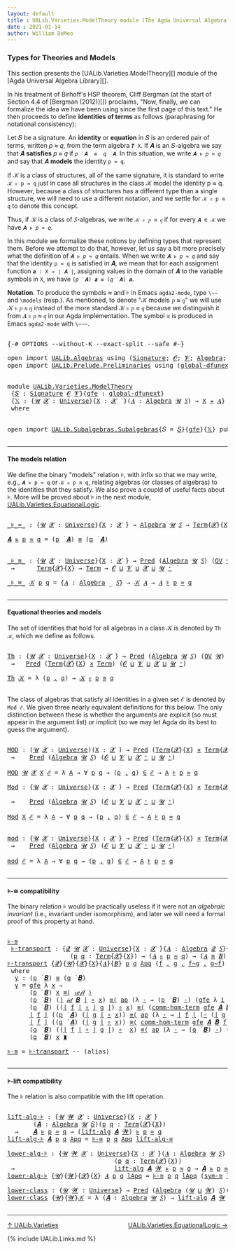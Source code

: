 ```yaml
---
layout: default
title : UALib.Varieties.ModelTheory module (The Agda Universal Algebra Library)
date : 2021-01-14
author: William DeMeo
---
```


### <a id="types-for-theories-and-models">Types for Theories and Models</a>

This section presents the [UALib.Varieties.ModelTheory][] module of the [Agda Universal Algebra Library][].

In his treatment of Birhoff's HSP theorem, Cliff Bergman (at the start of Section 4.4 of [Bergman (2012)][]) proclaims, "Now, finally, we can formalize the idea we have been using since the first page of this text." He then proceeds to define **identities of terms** as follows (paraphrasing for notational consistency):

  Let 𝑆 be a signature. An **identity** or **equation** in 𝑆 is an ordered pair of terms, written 𝑝 ≈ 𝑞, from the
  term algebra `𝑻 X`. If 𝑨 is an 𝑆-algebra we say that 𝑨 **satisfies** 𝑝 ≈ 𝑞 if `𝑝 ̇ 𝑨  ≡  𝑞 ̇ 𝑨`. In this
  situation, we write `𝑨 ⊧ 𝑝 ≈ 𝑞` and say that 𝑨 **models** the identity `𝑝 ≈ q`.

If 𝒦 is a class of structures, all of the same signature, it is standard to write `𝒦 ⊧ p ≈ q` just in case all structures in the class 𝒦 model the identity p ≈ q. However, because a class of structures has a different type than a single structure, we will need to use a different notation, and we settle for `𝒦 ⊧ p ≋ q` to denote this concept.

Thus, if 𝒦 is a class of 𝑆-algebras, we write `𝒦 ⊧ 𝑝 ≋ 𝑞` if for every `𝑨 ∈ 𝒦` we have `𝑨 ⊧ 𝑝 ≈ 𝑞`.

<!-- Finally, if ℰ is a set of equations, we write 𝒦 ⊧ ℰ if every member of 𝒦 satisfies every member of ℰ. -->

In this module we formalize these notions by defining types that represent them. Before we attempt to do that, however, let us say a bit more precisely what the definition of `𝑨 ⊧ 𝑝 ≈ 𝑞` entails. When we write `𝑨 ⊧ 𝑝 ≈ 𝑞` and say that the identity `p ≈ q` is satisfied in 𝑨, we mean that for each assignment function `𝒂 : X → ∣ 𝑨 ∣`, assigning values in the domain of 𝑨 to the variable symbols in `X`, we have `(𝑝 ̇ 𝑨) 𝒂 ≡ (𝑞 ̇ 𝑨) 𝒂`.

**Notation**. To produce the symbols ≈ and ⊧ in Emacs `agda2-mode`, type `\~~` and `\models` (resp.). As mentioned, to denote "𝒦 models 𝑝 ≈ 𝑞" we will use 𝒦 ⊧ 𝑝 ≋ 𝑞 instead of the more standard 𝒦 ⊧ 𝑝 ≈ 𝑞 because we distinguish it from 𝑨 ⊧ 𝑝 ≈ 𝑞 in our Agda implementation. The symbol ≋ is produced in Emacs `agda2-mode` with `\~~~`.

<pre class="Agda">

<a id="2300" class="Symbol">{-#</a> <a id="2304" class="Keyword">OPTIONS</a> <a id="2312" class="Pragma">--without-K</a> <a id="2324" class="Pragma">--exact-split</a> <a id="2338" class="Pragma">--safe</a> <a id="2345" class="Symbol">#-}</a>

<a id="2350" class="Keyword">open</a> <a id="2355" class="Keyword">import</a> <a id="2362" href="UALib.Algebras.html" class="Module">UALib.Algebras</a> <a id="2377" class="Keyword">using</a> <a id="2383" class="Symbol">(</a><a id="2384" href="UALib.Algebras.Signatures.html#1324" class="Function">Signature</a><a id="2393" class="Symbol">;</a> <a id="2395" href="universes.html#613" class="Generalizable">𝓞</a><a id="2396" class="Symbol">;</a> <a id="2398" href="universes.html#617" class="Generalizable">𝓥</a><a id="2399" class="Symbol">;</a> <a id="2401" href="UALib.Algebras.Algebras.html#811" class="Function">Algebra</a><a id="2408" class="Symbol">;</a> <a id="2410" href="UALib.Algebras.Lifts.html#4364" class="Function Operator">_↠_</a><a id="2413" class="Symbol">)</a>
<a id="2415" class="Keyword">open</a> <a id="2420" class="Keyword">import</a> <a id="2427" href="UALib.Prelude.Preliminaries.html" class="Module">UALib.Prelude.Preliminaries</a> <a id="2455" class="Keyword">using</a> <a id="2461" class="Symbol">(</a><a id="2462" href="MGS-Subsingleton-Theorems.html#3468" class="Function">global-dfunext</a><a id="2476" class="Symbol">;</a> <a id="2478" href="universes.html#551" class="Postulate">Universe</a><a id="2486" class="Symbol">;</a> <a id="2488" href="universes.html#758" class="Function Operator">_̇</a><a id="2490" class="Symbol">)</a>


<a id="2494" class="Keyword">module</a> <a id="2501" href="UALib.Varieties.ModelTheory.html" class="Module">UALib.Varieties.ModelTheory</a>
 <a id="2530" class="Symbol">{</a><a id="2531" href="UALib.Varieties.ModelTheory.html#2531" class="Bound">𝑆</a> <a id="2533" class="Symbol">:</a> <a id="2535" href="UALib.Algebras.Signatures.html#1324" class="Function">Signature</a> <a id="2545" href="universes.html#613" class="Generalizable">𝓞</a> <a id="2547" href="universes.html#617" class="Generalizable">𝓥</a><a id="2548" class="Symbol">}{</a><a id="2550" href="UALib.Varieties.ModelTheory.html#2550" class="Bound">gfe</a> <a id="2554" class="Symbol">:</a> <a id="2556" href="MGS-Subsingleton-Theorems.html#3468" class="Function">global-dfunext</a><a id="2570" class="Symbol">}</a>
 <a id="2573" class="Symbol">{</a><a id="2574" href="UALib.Varieties.ModelTheory.html#2574" class="Bound">𝕏</a> <a id="2576" class="Symbol">:</a> <a id="2578" class="Symbol">{</a><a id="2579" href="UALib.Varieties.ModelTheory.html#2579" class="Bound">𝓤</a> <a id="2581" href="UALib.Varieties.ModelTheory.html#2581" class="Bound">𝓧</a> <a id="2583" class="Symbol">:</a> <a id="2585" href="universes.html#551" class="Postulate">Universe</a><a id="2593" class="Symbol">}{</a><a id="2595" href="UALib.Varieties.ModelTheory.html#2595" class="Bound">X</a> <a id="2597" class="Symbol">:</a> <a id="2599" href="UALib.Varieties.ModelTheory.html#2581" class="Bound">𝓧</a> <a id="2601" href="universes.html#758" class="Function Operator">̇</a> <a id="2603" class="Symbol">}(</a><a id="2605" href="UALib.Varieties.ModelTheory.html#2605" class="Bound">𝑨</a> <a id="2607" class="Symbol">:</a> <a id="2609" href="UALib.Algebras.Algebras.html#811" class="Function">Algebra</a> <a id="2617" href="UALib.Varieties.ModelTheory.html#2579" class="Bound">𝓤</a> <a id="2619" href="UALib.Varieties.ModelTheory.html#2531" class="Bound">𝑆</a><a id="2620" class="Symbol">)</a> <a id="2622" class="Symbol">→</a> <a id="2624" href="UALib.Varieties.ModelTheory.html#2595" class="Bound">X</a> <a id="2626" href="UALib.Algebras.Lifts.html#4364" class="Function Operator">↠</a> <a id="2628" href="UALib.Varieties.ModelTheory.html#2605" class="Bound">𝑨</a><a id="2629" class="Symbol">}</a>
 <a id="2632" class="Keyword">where</a>


<a id="2640" class="Keyword">open</a> <a id="2645" class="Keyword">import</a> <a id="2652" href="UALib.Subalgebras.Subalgebras.html" class="Module">UALib.Subalgebras.Subalgebras</a><a id="2681" class="Symbol">{</a><a id="2682" class="Argument">𝑆</a> <a id="2684" class="Symbol">=</a> <a id="2686" href="UALib.Varieties.ModelTheory.html#2531" class="Bound">𝑆</a><a id="2687" class="Symbol">}{</a><a id="2689" href="UALib.Varieties.ModelTheory.html#2550" class="Bound">gfe</a><a id="2692" class="Symbol">}{</a><a id="2694" href="UALib.Varieties.ModelTheory.html#2574" class="Bound">𝕏</a><a id="2695" class="Symbol">}</a> <a id="2697" class="Keyword">public</a>

</pre>

---------------------------------------

#### <a id="the-models-relation">The models relation</a>

We define the binary "models" relation ⊧, with infix so that we may write, e.g., `𝑨 ⊧ p ≈ q` or `𝒦 ⊧ p ≋ q`, relating algebras (or classes of algebras) to the identities that they satisfy. We also prove a coupld of useful facts about ⊧.  More will be proved about ⊧ in the next module, [UALib.Varieties.EquationalLogic](UALib.Varieties.EquationalLogic.html).

<pre class="Agda">

<a id="_⊧_≈_"></a><a id="3190" href="UALib.Varieties.ModelTheory.html#3190" class="Function Operator">_⊧_≈_</a> <a id="3196" class="Symbol">:</a> <a id="3198" class="Symbol">{</a><a id="3199" href="UALib.Varieties.ModelTheory.html#3199" class="Bound">𝓤</a> <a id="3201" href="UALib.Varieties.ModelTheory.html#3201" class="Bound">𝓧</a> <a id="3203" class="Symbol">:</a> <a id="3205" href="universes.html#551" class="Postulate">Universe</a><a id="3213" class="Symbol">}{</a><a id="3215" href="UALib.Varieties.ModelTheory.html#3215" class="Bound">X</a> <a id="3217" class="Symbol">:</a> <a id="3219" href="UALib.Varieties.ModelTheory.html#3201" class="Bound">𝓧</a> <a id="3221" href="universes.html#758" class="Function Operator">̇</a><a id="3222" class="Symbol">}</a> <a id="3224" class="Symbol">→</a> <a id="3226" href="UALib.Algebras.Algebras.html#811" class="Function">Algebra</a> <a id="3234" href="UALib.Varieties.ModelTheory.html#3199" class="Bound">𝓤</a> <a id="3236" href="UALib.Varieties.ModelTheory.html#2531" class="Bound">𝑆</a> <a id="3238" class="Symbol">→</a> <a id="3240" href="UALib.Terms.Basic.html#1041" class="Datatype">Term</a><a id="3244" class="Symbol">{</a><a id="3245" href="UALib.Varieties.ModelTheory.html#3201" class="Bound">𝓧</a><a id="3246" class="Symbol">}{</a><a id="3248" href="UALib.Varieties.ModelTheory.html#3215" class="Bound">X</a><a id="3249" class="Symbol">}</a> <a id="3251" class="Symbol">→</a> <a id="3253" href="UALib.Terms.Basic.html#1041" class="Datatype">Term</a> <a id="3258" class="Symbol">→</a> <a id="3260" href="UALib.Varieties.ModelTheory.html#3199" class="Bound">𝓤</a> <a id="3262" href="Agda.Primitive.html#636" class="Function Operator">⊔</a> <a id="3264" href="UALib.Varieties.ModelTheory.html#3201" class="Bound">𝓧</a> <a id="3266" href="universes.html#758" class="Function Operator">̇</a>

<a id="3269" href="UALib.Varieties.ModelTheory.html#3269" class="Bound">𝑨</a> <a id="3271" href="UALib.Varieties.ModelTheory.html#3190" class="Function Operator">⊧</a> <a id="3273" href="UALib.Varieties.ModelTheory.html#3273" class="Bound">p</a> <a id="3275" href="UALib.Varieties.ModelTheory.html#3190" class="Function Operator">≈</a> <a id="3277" href="UALib.Varieties.ModelTheory.html#3277" class="Bound">q</a> <a id="3279" class="Symbol">=</a> <a id="3281" class="Symbol">(</a><a id="3282" href="UALib.Varieties.ModelTheory.html#3273" class="Bound">p</a> <a id="3284" href="UALib.Terms.Operations.html#1383" class="Function Operator">̇</a> <a id="3286" href="UALib.Varieties.ModelTheory.html#3269" class="Bound">𝑨</a><a id="3287" class="Symbol">)</a> <a id="3289" href="UALib.Prelude.Preliminaries.html#5705" class="Datatype Operator">≡</a> <a id="3291" class="Symbol">(</a><a id="3292" href="UALib.Varieties.ModelTheory.html#3277" class="Bound">q</a> <a id="3294" href="UALib.Terms.Operations.html#1383" class="Function Operator">̇</a> <a id="3296" href="UALib.Varieties.ModelTheory.html#3269" class="Bound">𝑨</a><a id="3297" class="Symbol">)</a>


<a id="_⊧_≋_"></a><a id="3301" href="UALib.Varieties.ModelTheory.html#3301" class="Function Operator">_⊧_≋_</a> <a id="3307" class="Symbol">:</a> <a id="3309" class="Symbol">{</a><a id="3310" href="UALib.Varieties.ModelTheory.html#3310" class="Bound">𝓤</a> <a id="3312" href="UALib.Varieties.ModelTheory.html#3312" class="Bound">𝓧</a> <a id="3314" class="Symbol">:</a> <a id="3316" href="universes.html#551" class="Postulate">Universe</a><a id="3324" class="Symbol">}{</a><a id="3326" href="UALib.Varieties.ModelTheory.html#3326" class="Bound">X</a> <a id="3328" class="Symbol">:</a> <a id="3330" href="UALib.Varieties.ModelTheory.html#3312" class="Bound">𝓧</a> <a id="3332" href="universes.html#758" class="Function Operator">̇</a><a id="3333" class="Symbol">}</a> <a id="3335" class="Symbol">→</a> <a id="3337" href="UALib.Relations.Unary.html#1066" class="Function">Pred</a> <a id="3342" class="Symbol">(</a><a id="3343" href="UALib.Algebras.Algebras.html#811" class="Function">Algebra</a> <a id="3351" href="UALib.Varieties.ModelTheory.html#3310" class="Bound">𝓤</a> <a id="3353" href="UALib.Varieties.ModelTheory.html#2531" class="Bound">𝑆</a><a id="3354" class="Symbol">)</a> <a id="3356" class="Symbol">(</a><a id="3357" href="UALib.Subalgebras.Subalgebras.html#2273" class="Function">OV</a> <a id="3360" href="UALib.Varieties.ModelTheory.html#3310" class="Bound">𝓤</a><a id="3361" class="Symbol">)</a>
 <a id="3364" class="Symbol">→</a>      <a id="3371" href="UALib.Terms.Basic.html#1041" class="Datatype">Term</a><a id="3375" class="Symbol">{</a><a id="3376" href="UALib.Varieties.ModelTheory.html#3312" class="Bound">𝓧</a><a id="3377" class="Symbol">}{</a><a id="3379" href="UALib.Varieties.ModelTheory.html#3326" class="Bound">X</a><a id="3380" class="Symbol">}</a> <a id="3382" class="Symbol">→</a> <a id="3384" href="UALib.Terms.Basic.html#1041" class="Datatype">Term</a> <a id="3389" class="Symbol">→</a> <a id="3391" href="UALib.Varieties.ModelTheory.html#2545" class="Bound">𝓞</a> <a id="3393" href="Agda.Primitive.html#636" class="Function Operator">⊔</a> <a id="3395" href="UALib.Varieties.ModelTheory.html#2547" class="Bound">𝓥</a> <a id="3397" href="Agda.Primitive.html#636" class="Function Operator">⊔</a> <a id="3399" href="UALib.Varieties.ModelTheory.html#3312" class="Bound">𝓧</a> <a id="3401" href="Agda.Primitive.html#636" class="Function Operator">⊔</a> <a id="3403" href="UALib.Varieties.ModelTheory.html#3310" class="Bound">𝓤</a> <a id="3405" href="universes.html#527" class="Function Operator">⁺</a> <a id="3407" href="universes.html#758" class="Function Operator">̇</a>

<a id="3410" href="UALib.Varieties.ModelTheory.html#3301" class="Function Operator">_⊧_≋_</a> <a id="3416" href="UALib.Varieties.ModelTheory.html#3416" class="Bound">𝒦</a> <a id="3418" href="UALib.Varieties.ModelTheory.html#3418" class="Bound">p</a> <a id="3420" href="UALib.Varieties.ModelTheory.html#3420" class="Bound">q</a> <a id="3422" class="Symbol">=</a> <a id="3424" class="Symbol">{</a><a id="3425" href="UALib.Varieties.ModelTheory.html#3425" class="Bound">𝑨</a> <a id="3427" class="Symbol">:</a> <a id="3429" href="UALib.Algebras.Algebras.html#811" class="Function">Algebra</a> <a id="3437" class="Symbol">_</a> <a id="3439" href="UALib.Varieties.ModelTheory.html#2531" class="Bound">𝑆</a><a id="3440" class="Symbol">}</a> <a id="3442" class="Symbol">→</a> <a id="3444" href="UALib.Varieties.ModelTheory.html#3416" class="Bound">𝒦</a> <a id="3446" href="UALib.Varieties.ModelTheory.html#3425" class="Bound">𝑨</a> <a id="3448" class="Symbol">→</a> <a id="3450" href="UALib.Varieties.ModelTheory.html#3425" class="Bound">𝑨</a> <a id="3452" href="UALib.Varieties.ModelTheory.html#3190" class="Function Operator">⊧</a> <a id="3454" href="UALib.Varieties.ModelTheory.html#3418" class="Bound">p</a> <a id="3456" href="UALib.Varieties.ModelTheory.html#3190" class="Function Operator">≈</a> <a id="3458" href="UALib.Varieties.ModelTheory.html#3420" class="Bound">q</a>

</pre>

-------------------------------------------

#### <a id="equational-theories-and-classes">Equational theories and models</a>

The set of identities that hold for all algebras in a class 𝒦 is denoted by `Th 𝒦`, which we define as follows.

<pre class="Agda">

<a id="Th"></a><a id="3726" href="UALib.Varieties.ModelTheory.html#3726" class="Function">Th</a> <a id="3729" class="Symbol">:</a> <a id="3731" class="Symbol">{</a><a id="3732" href="UALib.Varieties.ModelTheory.html#3732" class="Bound">𝓤</a> <a id="3734" href="UALib.Varieties.ModelTheory.html#3734" class="Bound">𝓧</a> <a id="3736" class="Symbol">:</a> <a id="3738" href="universes.html#551" class="Postulate">Universe</a><a id="3746" class="Symbol">}{</a><a id="3748" href="UALib.Varieties.ModelTheory.html#3748" class="Bound">X</a> <a id="3750" class="Symbol">:</a> <a id="3752" href="UALib.Varieties.ModelTheory.html#3734" class="Bound">𝓧</a> <a id="3754" href="universes.html#758" class="Function Operator">̇</a><a id="3755" class="Symbol">}</a> <a id="3757" class="Symbol">→</a> <a id="3759" href="UALib.Relations.Unary.html#1066" class="Function">Pred</a> <a id="3764" class="Symbol">(</a><a id="3765" href="UALib.Algebras.Algebras.html#811" class="Function">Algebra</a> <a id="3773" href="UALib.Varieties.ModelTheory.html#3732" class="Bound">𝓤</a> <a id="3775" href="UALib.Varieties.ModelTheory.html#2531" class="Bound">𝑆</a><a id="3776" class="Symbol">)</a> <a id="3778" class="Symbol">(</a><a id="3779" href="UALib.Subalgebras.Subalgebras.html#2273" class="Function">OV</a> <a id="3782" href="UALib.Varieties.ModelTheory.html#3732" class="Bound">𝓤</a><a id="3783" class="Symbol">)</a>
 <a id="3786" class="Symbol">→</a>   <a id="3790" href="UALib.Relations.Unary.html#1066" class="Function">Pred</a> <a id="3795" class="Symbol">(</a><a id="3796" href="UALib.Terms.Basic.html#1041" class="Datatype">Term</a><a id="3800" class="Symbol">{</a><a id="3801" href="UALib.Varieties.ModelTheory.html#3734" class="Bound">𝓧</a><a id="3802" class="Symbol">}{</a><a id="3804" href="UALib.Varieties.ModelTheory.html#3748" class="Bound">X</a><a id="3805" class="Symbol">}</a> <a id="3807" href="MGS-MLTT.html#3515" class="Function Operator">×</a> <a id="3809" href="UALib.Terms.Basic.html#1041" class="Datatype">Term</a><a id="3813" class="Symbol">)</a> <a id="3815" class="Symbol">(</a><a id="3816" href="UALib.Varieties.ModelTheory.html#2545" class="Bound">𝓞</a> <a id="3818" href="Agda.Primitive.html#636" class="Function Operator">⊔</a> <a id="3820" href="UALib.Varieties.ModelTheory.html#2547" class="Bound">𝓥</a> <a id="3822" href="Agda.Primitive.html#636" class="Function Operator">⊔</a> <a id="3824" href="UALib.Varieties.ModelTheory.html#3734" class="Bound">𝓧</a> <a id="3826" href="Agda.Primitive.html#636" class="Function Operator">⊔</a> <a id="3828" href="UALib.Varieties.ModelTheory.html#3732" class="Bound">𝓤</a> <a id="3830" href="universes.html#527" class="Function Operator">⁺</a><a id="3831" class="Symbol">)</a>

<a id="3834" href="UALib.Varieties.ModelTheory.html#3726" class="Function">Th</a> <a id="3837" href="UALib.Varieties.ModelTheory.html#3837" class="Bound">𝒦</a> <a id="3839" class="Symbol">=</a> <a id="3841" class="Symbol">λ</a> <a id="3843" class="Symbol">(</a><a id="3844" href="UALib.Varieties.ModelTheory.html#3844" class="Bound">p</a> <a id="3846" href="UALib.Prelude.Preliminaries.html#5814" class="InductiveConstructor Operator">,</a> <a id="3848" href="UALib.Varieties.ModelTheory.html#3848" class="Bound">q</a><a id="3849" class="Symbol">)</a> <a id="3851" class="Symbol">→</a> <a id="3853" href="UALib.Varieties.ModelTheory.html#3837" class="Bound">𝒦</a> <a id="3855" href="UALib.Varieties.ModelTheory.html#3301" class="Function Operator">⊧</a> <a id="3857" href="UALib.Varieties.ModelTheory.html#3844" class="Bound">p</a> <a id="3859" href="UALib.Varieties.ModelTheory.html#3301" class="Function Operator">≋</a> <a id="3861" href="UALib.Varieties.ModelTheory.html#3848" class="Bound">q</a>

</pre>

The class of algebras that satisfy all identities in a given set ℰ is denoted by `Mod ℰ`.  We given three nearly equivalent definitions for this below.  The only distinction between these is whether the arguments are explicit (so must appear in the argument list) or implicit (so we may let Agda do its best to guess the argument).

<pre class="Agda">

<a id="MOD"></a><a id="4223" href="UALib.Varieties.ModelTheory.html#4223" class="Function">MOD</a> <a id="4227" class="Symbol">:</a> <a id="4229" class="Symbol">(</a><a id="4230" href="UALib.Varieties.ModelTheory.html#4230" class="Bound">𝓤</a> <a id="4232" href="UALib.Varieties.ModelTheory.html#4232" class="Bound">𝓧</a> <a id="4234" class="Symbol">:</a> <a id="4236" href="universes.html#551" class="Postulate">Universe</a><a id="4244" class="Symbol">)(</a><a id="4246" href="UALib.Varieties.ModelTheory.html#4246" class="Bound">X</a> <a id="4248" class="Symbol">:</a> <a id="4250" href="UALib.Varieties.ModelTheory.html#4232" class="Bound">𝓧</a> <a id="4252" href="universes.html#758" class="Function Operator">̇</a><a id="4253" class="Symbol">)</a> <a id="4255" class="Symbol">→</a> <a id="4257" href="UALib.Relations.Unary.html#1066" class="Function">Pred</a> <a id="4262" class="Symbol">(</a><a id="4263" href="UALib.Terms.Basic.html#1041" class="Datatype">Term</a><a id="4267" class="Symbol">{</a><a id="4268" href="UALib.Varieties.ModelTheory.html#4232" class="Bound">𝓧</a><a id="4269" class="Symbol">}{</a><a id="4271" href="UALib.Varieties.ModelTheory.html#4246" class="Bound">X</a><a id="4272" class="Symbol">}</a> <a id="4274" href="MGS-MLTT.html#3515" class="Function Operator">×</a> <a id="4276" href="UALib.Terms.Basic.html#1041" class="Datatype">Term</a><a id="4280" class="Symbol">{</a><a id="4281" href="UALib.Varieties.ModelTheory.html#4232" class="Bound">𝓧</a><a id="4282" class="Symbol">}{</a><a id="4284" href="UALib.Varieties.ModelTheory.html#4246" class="Bound">X</a><a id="4285" class="Symbol">})</a> <a id="4288" class="Symbol">(</a><a id="4289" href="UALib.Varieties.ModelTheory.html#2545" class="Bound">𝓞</a> <a id="4291" href="Agda.Primitive.html#636" class="Function Operator">⊔</a> <a id="4293" href="UALib.Varieties.ModelTheory.html#2547" class="Bound">𝓥</a> <a id="4295" href="Agda.Primitive.html#636" class="Function Operator">⊔</a> <a id="4297" href="UALib.Varieties.ModelTheory.html#4232" class="Bound">𝓧</a> <a id="4299" href="Agda.Primitive.html#636" class="Function Operator">⊔</a> <a id="4301" href="UALib.Varieties.ModelTheory.html#4230" class="Bound">𝓤</a> <a id="4303" href="universes.html#527" class="Function Operator">⁺</a><a id="4304" class="Symbol">)</a>
 <a id="4307" class="Symbol">→</a>    <a id="4312" href="UALib.Relations.Unary.html#1066" class="Function">Pred</a> <a id="4317" class="Symbol">(</a><a id="4318" href="UALib.Algebras.Algebras.html#811" class="Function">Algebra</a> <a id="4326" href="UALib.Varieties.ModelTheory.html#4230" class="Bound">𝓤</a> <a id="4328" href="UALib.Varieties.ModelTheory.html#2531" class="Bound">𝑆</a><a id="4329" class="Symbol">)</a> <a id="4331" class="Symbol">(</a><a id="4332" href="UALib.Varieties.ModelTheory.html#2545" class="Bound">𝓞</a> <a id="4334" href="Agda.Primitive.html#636" class="Function Operator">⊔</a> <a id="4336" href="UALib.Varieties.ModelTheory.html#2547" class="Bound">𝓥</a> <a id="4338" href="Agda.Primitive.html#636" class="Function Operator">⊔</a> <a id="4340" href="UALib.Varieties.ModelTheory.html#4232" class="Bound">𝓧</a> <a id="4342" href="universes.html#527" class="Function Operator">⁺</a> <a id="4344" href="Agda.Primitive.html#636" class="Function Operator">⊔</a> <a id="4346" href="UALib.Varieties.ModelTheory.html#4230" class="Bound">𝓤</a> <a id="4348" href="universes.html#527" class="Function Operator">⁺</a><a id="4349" class="Symbol">)</a>

<a id="4352" href="UALib.Varieties.ModelTheory.html#4223" class="Function">MOD</a> <a id="4356" href="UALib.Varieties.ModelTheory.html#4356" class="Bound">𝓤</a> <a id="4358" href="UALib.Varieties.ModelTheory.html#4358" class="Bound">𝓧</a> <a id="4360" href="UALib.Varieties.ModelTheory.html#4360" class="Bound">X</a> <a id="4362" href="UALib.Varieties.ModelTheory.html#4362" class="Bound">ℰ</a> <a id="4364" class="Symbol">=</a> <a id="4366" class="Symbol">λ</a> <a id="4368" href="UALib.Varieties.ModelTheory.html#4368" class="Bound">A</a> <a id="4370" class="Symbol">→</a> <a id="4372" class="Symbol">∀</a> <a id="4374" href="UALib.Varieties.ModelTheory.html#4374" class="Bound">p</a> <a id="4376" href="UALib.Varieties.ModelTheory.html#4376" class="Bound">q</a> <a id="4378" class="Symbol">→</a> <a id="4380" class="Symbol">(</a><a id="4381" href="UALib.Varieties.ModelTheory.html#4374" class="Bound">p</a> <a id="4383" href="UALib.Prelude.Preliminaries.html#5814" class="InductiveConstructor Operator">,</a> <a id="4385" href="UALib.Varieties.ModelTheory.html#4376" class="Bound">q</a><a id="4386" class="Symbol">)</a> <a id="4388" href="UALib.Relations.Unary.html#2667" class="Function Operator">∈</a> <a id="4390" href="UALib.Varieties.ModelTheory.html#4362" class="Bound">ℰ</a> <a id="4392" class="Symbol">→</a> <a id="4394" href="UALib.Varieties.ModelTheory.html#4368" class="Bound">A</a> <a id="4396" href="UALib.Varieties.ModelTheory.html#3190" class="Function Operator">⊧</a> <a id="4398" href="UALib.Varieties.ModelTheory.html#4374" class="Bound">p</a> <a id="4400" href="UALib.Varieties.ModelTheory.html#3190" class="Function Operator">≈</a> <a id="4402" href="UALib.Varieties.ModelTheory.html#4376" class="Bound">q</a>

<a id="Mod"></a><a id="4405" href="UALib.Varieties.ModelTheory.html#4405" class="Function">Mod</a> <a id="4409" class="Symbol">:</a> <a id="4411" class="Symbol">{</a><a id="4412" href="UALib.Varieties.ModelTheory.html#4412" class="Bound">𝓤</a> <a id="4414" href="UALib.Varieties.ModelTheory.html#4414" class="Bound">𝓧</a> <a id="4416" class="Symbol">:</a> <a id="4418" href="universes.html#551" class="Postulate">Universe</a><a id="4426" class="Symbol">}(</a><a id="4428" href="UALib.Varieties.ModelTheory.html#4428" class="Bound">X</a> <a id="4430" class="Symbol">:</a> <a id="4432" href="UALib.Varieties.ModelTheory.html#4414" class="Bound">𝓧</a> <a id="4434" href="universes.html#758" class="Function Operator">̇</a><a id="4435" class="Symbol">)</a> <a id="4437" class="Symbol">→</a> <a id="4439" href="UALib.Relations.Unary.html#1066" class="Function">Pred</a> <a id="4444" class="Symbol">(</a><a id="4445" href="UALib.Terms.Basic.html#1041" class="Datatype">Term</a><a id="4449" class="Symbol">{</a><a id="4450" href="UALib.Varieties.ModelTheory.html#4414" class="Bound">𝓧</a><a id="4451" class="Symbol">}{</a><a id="4453" href="UALib.Varieties.ModelTheory.html#4428" class="Bound">X</a><a id="4454" class="Symbol">}</a> <a id="4456" href="MGS-MLTT.html#3515" class="Function Operator">×</a> <a id="4458" href="UALib.Terms.Basic.html#1041" class="Datatype">Term</a><a id="4462" class="Symbol">{</a><a id="4463" href="UALib.Varieties.ModelTheory.html#4414" class="Bound">𝓧</a><a id="4464" class="Symbol">}{</a><a id="4466" href="UALib.Varieties.ModelTheory.html#4428" class="Bound">X</a><a id="4467" class="Symbol">})</a> <a id="4470" class="Symbol">(</a><a id="4471" href="UALib.Varieties.ModelTheory.html#2545" class="Bound">𝓞</a> <a id="4473" href="Agda.Primitive.html#636" class="Function Operator">⊔</a> <a id="4475" href="UALib.Varieties.ModelTheory.html#2547" class="Bound">𝓥</a> <a id="4477" href="Agda.Primitive.html#636" class="Function Operator">⊔</a> <a id="4479" href="UALib.Varieties.ModelTheory.html#4414" class="Bound">𝓧</a> <a id="4481" href="Agda.Primitive.html#636" class="Function Operator">⊔</a> <a id="4483" href="UALib.Varieties.ModelTheory.html#4412" class="Bound">𝓤</a> <a id="4485" href="universes.html#527" class="Function Operator">⁺</a><a id="4486" class="Symbol">)</a>

 <a id="4490" class="Symbol">→</a>    <a id="4495" href="UALib.Relations.Unary.html#1066" class="Function">Pred</a> <a id="4500" class="Symbol">(</a><a id="4501" href="UALib.Algebras.Algebras.html#811" class="Function">Algebra</a> <a id="4509" href="UALib.Varieties.ModelTheory.html#4412" class="Bound">𝓤</a> <a id="4511" href="UALib.Varieties.ModelTheory.html#2531" class="Bound">𝑆</a><a id="4512" class="Symbol">)</a> <a id="4514" class="Symbol">(</a><a id="4515" href="UALib.Varieties.ModelTheory.html#2545" class="Bound">𝓞</a> <a id="4517" href="Agda.Primitive.html#636" class="Function Operator">⊔</a> <a id="4519" href="UALib.Varieties.ModelTheory.html#2547" class="Bound">𝓥</a> <a id="4521" href="Agda.Primitive.html#636" class="Function Operator">⊔</a> <a id="4523" href="UALib.Varieties.ModelTheory.html#4414" class="Bound">𝓧</a> <a id="4525" href="universes.html#527" class="Function Operator">⁺</a> <a id="4527" href="Agda.Primitive.html#636" class="Function Operator">⊔</a> <a id="4529" href="UALib.Varieties.ModelTheory.html#4412" class="Bound">𝓤</a> <a id="4531" href="universes.html#527" class="Function Operator">⁺</a><a id="4532" class="Symbol">)</a>

<a id="4535" href="UALib.Varieties.ModelTheory.html#4405" class="Function">Mod</a> <a id="4539" href="UALib.Varieties.ModelTheory.html#4539" class="Bound">X</a> <a id="4541" href="UALib.Varieties.ModelTheory.html#4541" class="Bound">ℰ</a> <a id="4543" class="Symbol">=</a> <a id="4545" class="Symbol">λ</a> <a id="4547" href="UALib.Varieties.ModelTheory.html#4547" class="Bound">A</a> <a id="4549" class="Symbol">→</a> <a id="4551" class="Symbol">∀</a> <a id="4553" href="UALib.Varieties.ModelTheory.html#4553" class="Bound">p</a> <a id="4555" href="UALib.Varieties.ModelTheory.html#4555" class="Bound">q</a> <a id="4557" class="Symbol">→</a> <a id="4559" class="Symbol">(</a><a id="4560" href="UALib.Varieties.ModelTheory.html#4553" class="Bound">p</a> <a id="4562" href="UALib.Prelude.Preliminaries.html#5814" class="InductiveConstructor Operator">,</a> <a id="4564" href="UALib.Varieties.ModelTheory.html#4555" class="Bound">q</a><a id="4565" class="Symbol">)</a> <a id="4567" href="UALib.Relations.Unary.html#2667" class="Function Operator">∈</a> <a id="4569" href="UALib.Varieties.ModelTheory.html#4541" class="Bound">ℰ</a> <a id="4571" class="Symbol">→</a> <a id="4573" href="UALib.Varieties.ModelTheory.html#4547" class="Bound">A</a> <a id="4575" href="UALib.Varieties.ModelTheory.html#3190" class="Function Operator">⊧</a> <a id="4577" href="UALib.Varieties.ModelTheory.html#4553" class="Bound">p</a> <a id="4579" href="UALib.Varieties.ModelTheory.html#3190" class="Function Operator">≈</a> <a id="4581" href="UALib.Varieties.ModelTheory.html#4555" class="Bound">q</a>


<a id="mod"></a><a id="4585" href="UALib.Varieties.ModelTheory.html#4585" class="Function">mod</a> <a id="4589" class="Symbol">:</a> <a id="4591" class="Symbol">{</a><a id="4592" href="UALib.Varieties.ModelTheory.html#4592" class="Bound">𝓤</a> <a id="4594" href="UALib.Varieties.ModelTheory.html#4594" class="Bound">𝓧</a> <a id="4596" class="Symbol">:</a> <a id="4598" href="universes.html#551" class="Postulate">Universe</a><a id="4606" class="Symbol">}{</a><a id="4608" href="UALib.Varieties.ModelTheory.html#4608" class="Bound">X</a> <a id="4610" class="Symbol">:</a> <a id="4612" href="UALib.Varieties.ModelTheory.html#4594" class="Bound">𝓧</a> <a id="4614" href="universes.html#758" class="Function Operator">̇</a><a id="4615" class="Symbol">}</a> <a id="4617" class="Symbol">→</a> <a id="4619" href="UALib.Relations.Unary.html#1066" class="Function">Pred</a> <a id="4624" class="Symbol">(</a><a id="4625" href="UALib.Terms.Basic.html#1041" class="Datatype">Term</a><a id="4629" class="Symbol">{</a><a id="4630" href="UALib.Varieties.ModelTheory.html#4594" class="Bound">𝓧</a><a id="4631" class="Symbol">}{</a><a id="4633" href="UALib.Varieties.ModelTheory.html#4608" class="Bound">X</a><a id="4634" class="Symbol">}</a> <a id="4636" href="MGS-MLTT.html#3515" class="Function Operator">×</a> <a id="4638" href="UALib.Terms.Basic.html#1041" class="Datatype">Term</a><a id="4642" class="Symbol">{</a><a id="4643" href="UALib.Varieties.ModelTheory.html#4594" class="Bound">𝓧</a><a id="4644" class="Symbol">}{</a><a id="4646" href="UALib.Varieties.ModelTheory.html#4608" class="Bound">X</a><a id="4647" class="Symbol">})</a> <a id="4650" class="Symbol">(</a><a id="4651" href="UALib.Varieties.ModelTheory.html#2545" class="Bound">𝓞</a> <a id="4653" href="Agda.Primitive.html#636" class="Function Operator">⊔</a> <a id="4655" href="UALib.Varieties.ModelTheory.html#2547" class="Bound">𝓥</a> <a id="4657" href="Agda.Primitive.html#636" class="Function Operator">⊔</a> <a id="4659" href="UALib.Varieties.ModelTheory.html#4594" class="Bound">𝓧</a> <a id="4661" href="Agda.Primitive.html#636" class="Function Operator">⊔</a> <a id="4663" href="UALib.Varieties.ModelTheory.html#4592" class="Bound">𝓤</a> <a id="4665" href="universes.html#527" class="Function Operator">⁺</a><a id="4666" class="Symbol">)</a>
 <a id="4669" class="Symbol">→</a>    <a id="4674" href="UALib.Relations.Unary.html#1066" class="Function">Pred</a> <a id="4679" class="Symbol">(</a><a id="4680" href="UALib.Algebras.Algebras.html#811" class="Function">Algebra</a> <a id="4688" href="UALib.Varieties.ModelTheory.html#4592" class="Bound">𝓤</a> <a id="4690" href="UALib.Varieties.ModelTheory.html#2531" class="Bound">𝑆</a><a id="4691" class="Symbol">)</a> <a id="4693" class="Symbol">(</a><a id="4694" href="UALib.Varieties.ModelTheory.html#2545" class="Bound">𝓞</a> <a id="4696" href="Agda.Primitive.html#636" class="Function Operator">⊔</a> <a id="4698" href="UALib.Varieties.ModelTheory.html#2547" class="Bound">𝓥</a> <a id="4700" href="Agda.Primitive.html#636" class="Function Operator">⊔</a> <a id="4702" href="UALib.Varieties.ModelTheory.html#4594" class="Bound">𝓧</a> <a id="4704" href="universes.html#527" class="Function Operator">⁺</a> <a id="4706" href="Agda.Primitive.html#636" class="Function Operator">⊔</a> <a id="4708" href="UALib.Varieties.ModelTheory.html#4592" class="Bound">𝓤</a> <a id="4710" href="universes.html#527" class="Function Operator">⁺</a><a id="4711" class="Symbol">)</a>

<a id="4714" href="UALib.Varieties.ModelTheory.html#4585" class="Function">mod</a> <a id="4718" href="UALib.Varieties.ModelTheory.html#4718" class="Bound">ℰ</a> <a id="4720" class="Symbol">=</a> <a id="4722" class="Symbol">λ</a> <a id="4724" href="UALib.Varieties.ModelTheory.html#4724" class="Bound">A</a> <a id="4726" class="Symbol">→</a> <a id="4728" class="Symbol">∀</a> <a id="4730" href="UALib.Varieties.ModelTheory.html#4730" class="Bound">p</a> <a id="4732" href="UALib.Varieties.ModelTheory.html#4732" class="Bound">q</a> <a id="4734" class="Symbol">→</a> <a id="4736" class="Symbol">(</a><a id="4737" href="UALib.Varieties.ModelTheory.html#4730" class="Bound">p</a> <a id="4739" href="UALib.Prelude.Preliminaries.html#5814" class="InductiveConstructor Operator">,</a> <a id="4741" href="UALib.Varieties.ModelTheory.html#4732" class="Bound">q</a><a id="4742" class="Symbol">)</a> <a id="4744" href="UALib.Relations.Unary.html#2667" class="Function Operator">∈</a> <a id="4746" href="UALib.Varieties.ModelTheory.html#4718" class="Bound">ℰ</a> <a id="4748" class="Symbol">→</a> <a id="4750" href="UALib.Varieties.ModelTheory.html#4724" class="Bound">A</a> <a id="4752" href="UALib.Varieties.ModelTheory.html#3190" class="Function Operator">⊧</a> <a id="4754" href="UALib.Varieties.ModelTheory.html#4730" class="Bound">p</a> <a id="4756" href="UALib.Varieties.ModelTheory.html#3190" class="Function Operator">≈</a> <a id="4758" href="UALib.Varieties.ModelTheory.html#4732" class="Bound">q</a>

</pre>

------------------------------------------

#### <a id="⊧-≅ compatibility">⊧-≅ compatibility</a>

The binary relation ⊧ would be practically useless if it were not an *algebraic invariant* (i.e., invariant under isomorphism), and later we will need a formal proof of this property at hand.

<pre class="Agda">

<a id="⊧-≅"></a><a id="5078" href="UALib.Varieties.ModelTheory.html#5078" class="Function">⊧-≅</a>
 <a id="⊧-transport"></a><a id="5083" href="UALib.Varieties.ModelTheory.html#5083" class="Function">⊧-transport</a> <a id="5095" class="Symbol">:</a> <a id="5097" class="Symbol">{</a><a id="5098" href="UALib.Varieties.ModelTheory.html#5098" class="Bound">𝓠</a> <a id="5100" href="UALib.Varieties.ModelTheory.html#5100" class="Bound">𝓤</a> <a id="5102" href="UALib.Varieties.ModelTheory.html#5102" class="Bound">𝓧</a> <a id="5104" class="Symbol">:</a> <a id="5106" href="universes.html#551" class="Postulate">Universe</a><a id="5114" class="Symbol">}{</a><a id="5116" href="UALib.Varieties.ModelTheory.html#5116" class="Bound">X</a> <a id="5118" class="Symbol">:</a> <a id="5120" href="UALib.Varieties.ModelTheory.html#5102" class="Bound">𝓧</a> <a id="5122" href="universes.html#758" class="Function Operator">̇</a><a id="5123" class="Symbol">}{</a><a id="5125" href="UALib.Varieties.ModelTheory.html#5125" class="Bound">𝑨</a> <a id="5127" class="Symbol">:</a> <a id="5129" href="UALib.Algebras.Algebras.html#811" class="Function">Algebra</a> <a id="5137" href="UALib.Varieties.ModelTheory.html#5098" class="Bound">𝓠</a> <a id="5139" href="UALib.Varieties.ModelTheory.html#2531" class="Bound">𝑆</a><a id="5140" class="Symbol">}{</a><a id="5142" href="UALib.Varieties.ModelTheory.html#5142" class="Bound">𝑩</a> <a id="5144" class="Symbol">:</a> <a id="5146" href="UALib.Algebras.Algebras.html#811" class="Function">Algebra</a> <a id="5154" href="UALib.Varieties.ModelTheory.html#5100" class="Bound">𝓤</a> <a id="5156" href="UALib.Varieties.ModelTheory.html#2531" class="Bound">𝑆</a><a id="5157" class="Symbol">}</a>
                 <a id="5176" class="Symbol">(</a><a id="5177" href="UALib.Varieties.ModelTheory.html#5177" class="Bound">p</a> <a id="5179" href="UALib.Varieties.ModelTheory.html#5179" class="Bound">q</a> <a id="5181" class="Symbol">:</a> <a id="5183" href="UALib.Terms.Basic.html#1041" class="Datatype">Term</a><a id="5187" class="Symbol">{</a><a id="5188" href="UALib.Varieties.ModelTheory.html#5102" class="Bound">𝓧</a><a id="5189" class="Symbol">}{</a><a id="5191" href="UALib.Varieties.ModelTheory.html#5116" class="Bound">X</a><a id="5192" class="Symbol">})</a> <a id="5195" class="Symbol">→</a> <a id="5197" class="Symbol">(</a><a id="5198" href="UALib.Varieties.ModelTheory.html#5125" class="Bound">𝑨</a> <a id="5200" href="UALib.Varieties.ModelTheory.html#3190" class="Function Operator">⊧</a> <a id="5202" href="UALib.Varieties.ModelTheory.html#5177" class="Bound">p</a> <a id="5204" href="UALib.Varieties.ModelTheory.html#3190" class="Function Operator">≈</a> <a id="5206" href="UALib.Varieties.ModelTheory.html#5179" class="Bound">q</a><a id="5207" class="Symbol">)</a> <a id="5209" class="Symbol">→</a> <a id="5211" class="Symbol">(</a><a id="5212" href="UALib.Varieties.ModelTheory.html#5125" class="Bound">𝑨</a> <a id="5214" href="UALib.Homomorphisms.Isomorphisms.html#861" class="Function Operator">≅</a> <a id="5216" href="UALib.Varieties.ModelTheory.html#5142" class="Bound">𝑩</a><a id="5217" class="Symbol">)</a> <a id="5219" class="Symbol">→</a> <a id="5221" href="UALib.Varieties.ModelTheory.html#5142" class="Bound">𝑩</a> <a id="5223" href="UALib.Varieties.ModelTheory.html#3190" class="Function Operator">⊧</a> <a id="5225" href="UALib.Varieties.ModelTheory.html#5177" class="Bound">p</a> <a id="5227" href="UALib.Varieties.ModelTheory.html#3190" class="Function Operator">≈</a> <a id="5229" href="UALib.Varieties.ModelTheory.html#5179" class="Bound">q</a>
<a id="5231" href="UALib.Varieties.ModelTheory.html#5083" class="Function">⊧-transport</a> <a id="5243" class="Symbol">{</a><a id="5244" href="UALib.Varieties.ModelTheory.html#5244" class="Bound">𝓠</a><a id="5245" class="Symbol">}{</a><a id="5247" href="UALib.Varieties.ModelTheory.html#5247" class="Bound">𝓤</a><a id="5248" class="Symbol">}{</a><a id="5250" href="UALib.Varieties.ModelTheory.html#5250" class="Bound">𝓧</a><a id="5251" class="Symbol">}{</a><a id="5253" href="UALib.Varieties.ModelTheory.html#5253" class="Bound">X</a><a id="5254" class="Symbol">}{</a><a id="5256" href="UALib.Varieties.ModelTheory.html#5256" class="Bound">𝑨</a><a id="5257" class="Symbol">}{</a><a id="5259" href="UALib.Varieties.ModelTheory.html#5259" class="Bound">𝑩</a><a id="5260" class="Symbol">}</a> <a id="5262" href="UALib.Varieties.ModelTheory.html#5262" class="Bound">p</a> <a id="5264" href="UALib.Varieties.ModelTheory.html#5264" class="Bound">q</a> <a id="5266" href="UALib.Varieties.ModelTheory.html#5266" class="Bound">Apq</a> <a id="5270" class="Symbol">(</a><a id="5271" href="UALib.Varieties.ModelTheory.html#5271" class="Bound">f</a> <a id="5273" href="UALib.Prelude.Preliminaries.html#5814" class="InductiveConstructor Operator">,</a> <a id="5275" href="UALib.Varieties.ModelTheory.html#5275" class="Bound">g</a> <a id="5277" href="UALib.Prelude.Preliminaries.html#5814" class="InductiveConstructor Operator">,</a> <a id="5279" href="UALib.Varieties.ModelTheory.html#5279" class="Bound">f∼g</a> <a id="5283" href="UALib.Prelude.Preliminaries.html#5814" class="InductiveConstructor Operator">,</a> <a id="5285" href="UALib.Varieties.ModelTheory.html#5285" class="Bound">g∼f</a><a id="5288" class="Symbol">)</a> <a id="5290" class="Symbol">=</a> <a id="5292" href="UALib.Varieties.ModelTheory.html#5303" class="Function">γ</a>
 <a id="5295" class="Keyword">where</a>
  <a id="5303" href="UALib.Varieties.ModelTheory.html#5303" class="Function">γ</a> <a id="5305" class="Symbol">:</a> <a id="5307" class="Symbol">(</a><a id="5308" href="UALib.Varieties.ModelTheory.html#5262" class="Bound">p</a> <a id="5310" href="UALib.Terms.Operations.html#1383" class="Function Operator">̇</a> <a id="5312" href="UALib.Varieties.ModelTheory.html#5259" class="Bound">𝑩</a><a id="5313" class="Symbol">)</a> <a id="5315" href="UALib.Prelude.Preliminaries.html#5705" class="Datatype Operator">≡</a> <a id="5317" class="Symbol">(</a><a id="5318" href="UALib.Varieties.ModelTheory.html#5264" class="Bound">q</a> <a id="5320" href="UALib.Terms.Operations.html#1383" class="Function Operator">̇</a> <a id="5322" href="UALib.Varieties.ModelTheory.html#5259" class="Bound">𝑩</a><a id="5323" class="Symbol">)</a>
  <a id="5327" href="UALib.Varieties.ModelTheory.html#5303" class="Function">γ</a> <a id="5329" class="Symbol">=</a> <a id="5331" href="UALib.Varieties.ModelTheory.html#2550" class="Bound">gfe</a> <a id="5335" class="Symbol">λ</a> <a id="5337" href="UALib.Varieties.ModelTheory.html#5337" class="Bound">x</a> <a id="5339" class="Symbol">→</a>
      <a id="5347" class="Symbol">(</a><a id="5348" href="UALib.Varieties.ModelTheory.html#5262" class="Bound">p</a> <a id="5350" href="UALib.Terms.Operations.html#1383" class="Function Operator">̇</a> <a id="5352" href="UALib.Varieties.ModelTheory.html#5259" class="Bound">𝑩</a><a id="5353" class="Symbol">)</a> <a id="5355" href="UALib.Varieties.ModelTheory.html#5337" class="Bound">x</a> <a id="5357" href="MGS-MLTT.html#5997" class="Function Operator">≡⟨</a> <a id="5360" href="MGS-MLTT.html#4221" class="InductiveConstructor">𝓇ℯ𝒻𝓁</a> <a id="5365" href="MGS-MLTT.html#5997" class="Function Operator">⟩</a>
      <a id="5373" class="Symbol">(</a><a id="5374" href="UALib.Varieties.ModelTheory.html#5262" class="Bound">p</a> <a id="5376" href="UALib.Terms.Operations.html#1383" class="Function Operator">̇</a> <a id="5378" href="UALib.Varieties.ModelTheory.html#5259" class="Bound">𝑩</a><a id="5379" class="Symbol">)</a> <a id="5381" class="Symbol">(</a><a id="5382" href="UALib.Prelude.Preliminaries.html#10288" class="Function Operator">∣</a> <a id="5384" href="UALib.Homomorphisms.Basic.html#2266" class="Function">𝒾𝒹</a> <a id="5387" href="UALib.Varieties.ModelTheory.html#5259" class="Bound">𝑩</a> <a id="5389" href="UALib.Prelude.Preliminaries.html#10288" class="Function Operator">∣</a> <a id="5391" href="MGS-MLTT.html#3813" class="Function Operator">∘</a> <a id="5393" href="UALib.Varieties.ModelTheory.html#5337" class="Bound">x</a><a id="5394" class="Symbol">)</a> <a id="5396" href="MGS-MLTT.html#5997" class="Function Operator">≡⟨</a> <a id="5399" href="MGS-MLTT.html#6613" class="Function">ap</a> <a id="5402" class="Symbol">(λ</a> <a id="5405" href="UALib.Varieties.ModelTheory.html#5405" class="Bound">-</a> <a id="5407" class="Symbol">→</a> <a id="5409" class="Symbol">(</a><a id="5410" href="UALib.Varieties.ModelTheory.html#5262" class="Bound">p</a> <a id="5412" href="UALib.Terms.Operations.html#1383" class="Function Operator">̇</a> <a id="5414" href="UALib.Varieties.ModelTheory.html#5259" class="Bound">𝑩</a><a id="5415" class="Symbol">)</a> <a id="5417" href="UALib.Varieties.ModelTheory.html#5405" class="Bound">-</a><a id="5418" class="Symbol">)</a> <a id="5420" class="Symbol">(</a><a id="5421" href="UALib.Varieties.ModelTheory.html#2550" class="Bound">gfe</a> <a id="5425" class="Symbol">λ</a> <a id="5427" href="UALib.Varieties.ModelTheory.html#5427" class="Bound">i</a> <a id="5429" class="Symbol">→</a> <a id="5431" class="Symbol">((</a><a id="5433" href="UALib.Varieties.ModelTheory.html#5279" class="Bound">f∼g</a><a id="5436" class="Symbol">)(</a><a id="5438" href="UALib.Varieties.ModelTheory.html#5337" class="Bound">x</a> <a id="5440" href="UALib.Varieties.ModelTheory.html#5427" class="Bound">i</a><a id="5441" class="Symbol">))</a><a id="5443" href="MGS-MLTT.html#6125" class="Function Operator">⁻¹</a><a id="5445" class="Symbol">)</a>  <a id="5448" href="MGS-MLTT.html#5997" class="Function Operator">⟩</a>
      <a id="5456" class="Symbol">(</a><a id="5457" href="UALib.Varieties.ModelTheory.html#5262" class="Bound">p</a> <a id="5459" href="UALib.Terms.Operations.html#1383" class="Function Operator">̇</a> <a id="5461" href="UALib.Varieties.ModelTheory.html#5259" class="Bound">𝑩</a><a id="5462" class="Symbol">)</a> <a id="5464" class="Symbol">((</a><a id="5466" href="UALib.Prelude.Preliminaries.html#10288" class="Function Operator">∣</a> <a id="5468" href="UALib.Varieties.ModelTheory.html#5271" class="Bound">f</a> <a id="5470" href="UALib.Prelude.Preliminaries.html#10288" class="Function Operator">∣</a> <a id="5472" href="MGS-MLTT.html#3813" class="Function Operator">∘</a> <a id="5474" href="UALib.Prelude.Preliminaries.html#10288" class="Function Operator">∣</a> <a id="5476" href="UALib.Varieties.ModelTheory.html#5275" class="Bound">g</a> <a id="5478" href="UALib.Prelude.Preliminaries.html#10288" class="Function Operator">∣</a><a id="5479" class="Symbol">)</a> <a id="5481" href="MGS-MLTT.html#3813" class="Function Operator">∘</a> <a id="5483" href="UALib.Varieties.ModelTheory.html#5337" class="Bound">x</a><a id="5484" class="Symbol">)</a> <a id="5486" href="MGS-MLTT.html#5997" class="Function Operator">≡⟨</a> <a id="5489" class="Symbol">(</a><a id="5490" href="UALib.Terms.Compatibility.html#1062" class="Function">comm-hom-term</a> <a id="5504" href="UALib.Varieties.ModelTheory.html#2550" class="Bound">gfe</a> <a id="5508" href="UALib.Varieties.ModelTheory.html#5256" class="Bound">𝑨</a> <a id="5510" href="UALib.Varieties.ModelTheory.html#5259" class="Bound">𝑩</a> <a id="5512" href="UALib.Varieties.ModelTheory.html#5271" class="Bound">f</a> <a id="5514" href="UALib.Varieties.ModelTheory.html#5262" class="Bound">p</a> <a id="5516" class="Symbol">(</a><a id="5517" href="UALib.Prelude.Preliminaries.html#10288" class="Function Operator">∣</a> <a id="5519" href="UALib.Varieties.ModelTheory.html#5275" class="Bound">g</a> <a id="5521" href="UALib.Prelude.Preliminaries.html#10288" class="Function Operator">∣</a> <a id="5523" href="MGS-MLTT.html#3813" class="Function Operator">∘</a> <a id="5525" href="UALib.Varieties.ModelTheory.html#5337" class="Bound">x</a><a id="5526" class="Symbol">))</a><a id="5528" href="MGS-MLTT.html#6125" class="Function Operator">⁻¹</a> <a id="5531" href="MGS-MLTT.html#5997" class="Function Operator">⟩</a>
      <a id="5539" href="UALib.Prelude.Preliminaries.html#10288" class="Function Operator">∣</a> <a id="5541" href="UALib.Varieties.ModelTheory.html#5271" class="Bound">f</a> <a id="5543" href="UALib.Prelude.Preliminaries.html#10288" class="Function Operator">∣</a> <a id="5545" class="Symbol">((</a><a id="5547" href="UALib.Varieties.ModelTheory.html#5262" class="Bound">p</a> <a id="5549" href="UALib.Terms.Operations.html#1383" class="Function Operator">̇</a> <a id="5551" href="UALib.Varieties.ModelTheory.html#5256" class="Bound">𝑨</a><a id="5552" class="Symbol">)</a> <a id="5554" class="Symbol">(</a><a id="5555" href="UALib.Prelude.Preliminaries.html#10288" class="Function Operator">∣</a> <a id="5557" href="UALib.Varieties.ModelTheory.html#5275" class="Bound">g</a> <a id="5559" href="UALib.Prelude.Preliminaries.html#10288" class="Function Operator">∣</a> <a id="5561" href="MGS-MLTT.html#3813" class="Function Operator">∘</a> <a id="5563" href="UALib.Varieties.ModelTheory.html#5337" class="Bound">x</a><a id="5564" class="Symbol">))</a> <a id="5567" href="MGS-MLTT.html#5997" class="Function Operator">≡⟨</a> <a id="5570" href="MGS-MLTT.html#6613" class="Function">ap</a> <a id="5573" class="Symbol">(λ</a> <a id="5576" href="UALib.Varieties.ModelTheory.html#5576" class="Bound">-</a> <a id="5578" class="Symbol">→</a> <a id="5580" href="UALib.Prelude.Preliminaries.html#10288" class="Function Operator">∣</a> <a id="5582" href="UALib.Varieties.ModelTheory.html#5271" class="Bound">f</a> <a id="5584" href="UALib.Prelude.Preliminaries.html#10288" class="Function Operator">∣</a> <a id="5586" class="Symbol">(</a><a id="5587" href="UALib.Varieties.ModelTheory.html#5576" class="Bound">-</a> <a id="5589" class="Symbol">(</a><a id="5590" href="UALib.Prelude.Preliminaries.html#10288" class="Function Operator">∣</a> <a id="5592" href="UALib.Varieties.ModelTheory.html#5275" class="Bound">g</a> <a id="5594" href="UALib.Prelude.Preliminaries.html#10288" class="Function Operator">∣</a> <a id="5596" href="MGS-MLTT.html#3813" class="Function Operator">∘</a> <a id="5598" href="UALib.Varieties.ModelTheory.html#5337" class="Bound">x</a><a id="5599" class="Symbol">)))</a> <a id="5603" href="UALib.Varieties.ModelTheory.html#5266" class="Bound">Apq</a> <a id="5607" href="MGS-MLTT.html#5997" class="Function Operator">⟩</a>
      <a id="5615" href="UALib.Prelude.Preliminaries.html#10288" class="Function Operator">∣</a> <a id="5617" href="UALib.Varieties.ModelTheory.html#5271" class="Bound">f</a> <a id="5619" href="UALib.Prelude.Preliminaries.html#10288" class="Function Operator">∣</a> <a id="5621" class="Symbol">((</a><a id="5623" href="UALib.Varieties.ModelTheory.html#5264" class="Bound">q</a> <a id="5625" href="UALib.Terms.Operations.html#1383" class="Function Operator">̇</a> <a id="5627" href="UALib.Varieties.ModelTheory.html#5256" class="Bound">𝑨</a><a id="5628" class="Symbol">)</a> <a id="5630" class="Symbol">(</a><a id="5631" href="UALib.Prelude.Preliminaries.html#10288" class="Function Operator">∣</a> <a id="5633" href="UALib.Varieties.ModelTheory.html#5275" class="Bound">g</a> <a id="5635" href="UALib.Prelude.Preliminaries.html#10288" class="Function Operator">∣</a> <a id="5637" href="MGS-MLTT.html#3813" class="Function Operator">∘</a> <a id="5639" href="UALib.Varieties.ModelTheory.html#5337" class="Bound">x</a><a id="5640" class="Symbol">))</a> <a id="5643" href="MGS-MLTT.html#5997" class="Function Operator">≡⟨</a> <a id="5646" href="UALib.Terms.Compatibility.html#1062" class="Function">comm-hom-term</a> <a id="5660" href="UALib.Varieties.ModelTheory.html#2550" class="Bound">gfe</a> <a id="5664" href="UALib.Varieties.ModelTheory.html#5256" class="Bound">𝑨</a> <a id="5666" href="UALib.Varieties.ModelTheory.html#5259" class="Bound">𝑩</a> <a id="5668" href="UALib.Varieties.ModelTheory.html#5271" class="Bound">f</a> <a id="5670" href="UALib.Varieties.ModelTheory.html#5264" class="Bound">q</a> <a id="5672" class="Symbol">(</a><a id="5673" href="UALib.Prelude.Preliminaries.html#10288" class="Function Operator">∣</a> <a id="5675" href="UALib.Varieties.ModelTheory.html#5275" class="Bound">g</a> <a id="5677" href="UALib.Prelude.Preliminaries.html#10288" class="Function Operator">∣</a> <a id="5679" href="MGS-MLTT.html#3813" class="Function Operator">∘</a> <a id="5681" href="UALib.Varieties.ModelTheory.html#5337" class="Bound">x</a><a id="5682" class="Symbol">)</a> <a id="5684" href="MGS-MLTT.html#5997" class="Function Operator">⟩</a>
      <a id="5692" class="Symbol">(</a><a id="5693" href="UALib.Varieties.ModelTheory.html#5264" class="Bound">q</a> <a id="5695" href="UALib.Terms.Operations.html#1383" class="Function Operator">̇</a> <a id="5697" href="UALib.Varieties.ModelTheory.html#5259" class="Bound">𝑩</a><a id="5698" class="Symbol">)</a> <a id="5700" class="Symbol">((</a><a id="5702" href="UALib.Prelude.Preliminaries.html#10288" class="Function Operator">∣</a> <a id="5704" href="UALib.Varieties.ModelTheory.html#5271" class="Bound">f</a> <a id="5706" href="UALib.Prelude.Preliminaries.html#10288" class="Function Operator">∣</a> <a id="5708" href="MGS-MLTT.html#3813" class="Function Operator">∘</a> <a id="5710" href="UALib.Prelude.Preliminaries.html#10288" class="Function Operator">∣</a> <a id="5712" href="UALib.Varieties.ModelTheory.html#5275" class="Bound">g</a> <a id="5714" href="UALib.Prelude.Preliminaries.html#10288" class="Function Operator">∣</a><a id="5715" class="Symbol">)</a> <a id="5717" href="MGS-MLTT.html#3813" class="Function Operator">∘</a>  <a id="5720" href="UALib.Varieties.ModelTheory.html#5337" class="Bound">x</a><a id="5721" class="Symbol">)</a> <a id="5723" href="MGS-MLTT.html#5997" class="Function Operator">≡⟨</a> <a id="5726" href="MGS-MLTT.html#6613" class="Function">ap</a> <a id="5729" class="Symbol">(λ</a> <a id="5732" href="UALib.Varieties.ModelTheory.html#5732" class="Bound">-</a> <a id="5734" class="Symbol">→</a> <a id="5736" class="Symbol">(</a><a id="5737" href="UALib.Varieties.ModelTheory.html#5264" class="Bound">q</a> <a id="5739" href="UALib.Terms.Operations.html#1383" class="Function Operator">̇</a> <a id="5741" href="UALib.Varieties.ModelTheory.html#5259" class="Bound">𝑩</a><a id="5742" class="Symbol">)</a> <a id="5744" href="UALib.Varieties.ModelTheory.html#5732" class="Bound">-</a><a id="5745" class="Symbol">)</a> <a id="5747" class="Symbol">(</a><a id="5748" href="UALib.Varieties.ModelTheory.html#2550" class="Bound">gfe</a> <a id="5752" class="Symbol">λ</a> <a id="5754" href="UALib.Varieties.ModelTheory.html#5754" class="Bound">i</a> <a id="5756" class="Symbol">→</a> <a id="5758" class="Symbol">(</a><a id="5759" href="UALib.Varieties.ModelTheory.html#5279" class="Bound">f∼g</a><a id="5762" class="Symbol">)</a> <a id="5764" class="Symbol">(</a><a id="5765" href="UALib.Varieties.ModelTheory.html#5337" class="Bound">x</a> <a id="5767" href="UALib.Varieties.ModelTheory.html#5754" class="Bound">i</a><a id="5768" class="Symbol">))</a> <a id="5771" href="MGS-MLTT.html#5997" class="Function Operator">⟩</a>
      <a id="5779" class="Symbol">(</a><a id="5780" href="UALib.Varieties.ModelTheory.html#5264" class="Bound">q</a> <a id="5782" href="UALib.Terms.Operations.html#1383" class="Function Operator">̇</a> <a id="5784" href="UALib.Varieties.ModelTheory.html#5259" class="Bound">𝑩</a><a id="5785" class="Symbol">)</a> <a id="5787" href="UALib.Varieties.ModelTheory.html#5337" class="Bound">x</a> <a id="5789" href="MGS-MLTT.html#6079" class="Function Operator">∎</a>

<a id="5792" href="UALib.Varieties.ModelTheory.html#5078" class="Function">⊧-≅</a> <a id="5796" class="Symbol">=</a> <a id="5798" href="UALib.Varieties.ModelTheory.html#5083" class="Function">⊧-transport</a> <a id="5810" class="Comment">-- (alias)</a>

</pre>

--------------------------------------

#### <a id="⊧-lift-compatibility">⊧-lift compatibility</a>

The ⊧ relation is also compatible with the lift operation.

<pre class="Agda">

<a id="lift-alg-⊧"></a><a id="6008" href="UALib.Varieties.ModelTheory.html#6008" class="Function">lift-alg-⊧</a> <a id="6019" class="Symbol">:</a> <a id="6021" class="Symbol">{</a><a id="6022" href="UALib.Varieties.ModelTheory.html#6022" class="Bound">𝓤</a> <a id="6024" href="UALib.Varieties.ModelTheory.html#6024" class="Bound">𝓦</a> <a id="6026" href="UALib.Varieties.ModelTheory.html#6026" class="Bound">𝓧</a> <a id="6028" class="Symbol">:</a> <a id="6030" href="universes.html#551" class="Postulate">Universe</a><a id="6038" class="Symbol">}{</a><a id="6040" href="UALib.Varieties.ModelTheory.html#6040" class="Bound">X</a> <a id="6042" class="Symbol">:</a> <a id="6044" href="UALib.Varieties.ModelTheory.html#6026" class="Bound">𝓧</a> <a id="6046" href="universes.html#758" class="Function Operator">̇</a><a id="6047" class="Symbol">}</a>
       <a id="6056" class="Symbol">(</a><a id="6057" href="UALib.Varieties.ModelTheory.html#6057" class="Bound">𝑨</a> <a id="6059" class="Symbol">:</a> <a id="6061" href="UALib.Algebras.Algebras.html#811" class="Function">Algebra</a> <a id="6069" href="UALib.Varieties.ModelTheory.html#6022" class="Bound">𝓤</a> <a id="6071" href="UALib.Varieties.ModelTheory.html#2531" class="Bound">𝑆</a><a id="6072" class="Symbol">)(</a><a id="6074" href="UALib.Varieties.ModelTheory.html#6074" class="Bound">p</a> <a id="6076" href="UALib.Varieties.ModelTheory.html#6076" class="Bound">q</a> <a id="6078" class="Symbol">:</a> <a id="6080" href="UALib.Terms.Basic.html#1041" class="Datatype">Term</a><a id="6084" class="Symbol">{</a><a id="6085" href="UALib.Varieties.ModelTheory.html#6026" class="Bound">𝓧</a><a id="6086" class="Symbol">}{</a><a id="6088" href="UALib.Varieties.ModelTheory.html#6040" class="Bound">X</a><a id="6089" class="Symbol">})</a>
  <a id="6094" class="Symbol">→</a>    <a id="6099" href="UALib.Varieties.ModelTheory.html#6057" class="Bound">𝑨</a> <a id="6101" href="UALib.Varieties.ModelTheory.html#3190" class="Function Operator">⊧</a> <a id="6103" href="UALib.Varieties.ModelTheory.html#6074" class="Bound">p</a> <a id="6105" href="UALib.Varieties.ModelTheory.html#3190" class="Function Operator">≈</a> <a id="6107" href="UALib.Varieties.ModelTheory.html#6076" class="Bound">q</a> <a id="6109" class="Symbol">→</a> <a id="6111" class="Symbol">(</a><a id="6112" href="UALib.Algebras.Lifts.html#3828" class="Function">lift-alg</a> <a id="6121" href="UALib.Varieties.ModelTheory.html#6057" class="Bound">𝑨</a> <a id="6123" href="UALib.Varieties.ModelTheory.html#6024" class="Bound">𝓦</a><a id="6124" class="Symbol">)</a> <a id="6126" href="UALib.Varieties.ModelTheory.html#3190" class="Function Operator">⊧</a> <a id="6128" href="UALib.Varieties.ModelTheory.html#6074" class="Bound">p</a> <a id="6130" href="UALib.Varieties.ModelTheory.html#3190" class="Function Operator">≈</a> <a id="6132" href="UALib.Varieties.ModelTheory.html#6076" class="Bound">q</a>
<a id="6134" href="UALib.Varieties.ModelTheory.html#6008" class="Function">lift-alg-⊧</a> <a id="6145" href="UALib.Varieties.ModelTheory.html#6145" class="Bound">𝑨</a> <a id="6147" href="UALib.Varieties.ModelTheory.html#6147" class="Bound">p</a> <a id="6149" href="UALib.Varieties.ModelTheory.html#6149" class="Bound">q</a> <a id="6151" href="UALib.Varieties.ModelTheory.html#6151" class="Bound">Apq</a> <a id="6155" class="Symbol">=</a> <a id="6157" href="UALib.Varieties.ModelTheory.html#5078" class="Function">⊧-≅</a> <a id="6161" href="UALib.Varieties.ModelTheory.html#6147" class="Bound">p</a> <a id="6163" href="UALib.Varieties.ModelTheory.html#6149" class="Bound">q</a> <a id="6165" href="UALib.Varieties.ModelTheory.html#6151" class="Bound">Apq</a> <a id="6169" href="UALib.Homomorphisms.Isomorphisms.html#4327" class="Function">lift-alg-≅</a>

<a id="lower-alg-⊧"></a><a id="6181" href="UALib.Varieties.ModelTheory.html#6181" class="Function">lower-alg-⊧</a> <a id="6193" class="Symbol">:</a> <a id="6195" class="Symbol">{</a><a id="6196" href="UALib.Varieties.ModelTheory.html#6196" class="Bound">𝓤</a> <a id="6198" href="UALib.Varieties.ModelTheory.html#6198" class="Bound">𝓦</a> <a id="6200" href="UALib.Varieties.ModelTheory.html#6200" class="Bound">𝓧</a> <a id="6202" class="Symbol">:</a> <a id="6204" href="universes.html#551" class="Postulate">Universe</a><a id="6212" class="Symbol">}{</a><a id="6214" href="UALib.Varieties.ModelTheory.html#6214" class="Bound">X</a> <a id="6216" class="Symbol">:</a> <a id="6218" href="UALib.Varieties.ModelTheory.html#6200" class="Bound">𝓧</a> <a id="6220" href="universes.html#758" class="Function Operator">̇</a><a id="6221" class="Symbol">}(</a><a id="6223" href="UALib.Varieties.ModelTheory.html#6223" class="Bound">𝑨</a> <a id="6225" class="Symbol">:</a> <a id="6227" href="UALib.Algebras.Algebras.html#811" class="Function">Algebra</a> <a id="6235" href="UALib.Varieties.ModelTheory.html#6196" class="Bound">𝓤</a> <a id="6237" href="UALib.Varieties.ModelTheory.html#2531" class="Bound">𝑆</a><a id="6238" class="Symbol">)</a>
                             <a id="6269" class="Symbol">(</a><a id="6270" href="UALib.Varieties.ModelTheory.html#6270" class="Bound">p</a> <a id="6272" href="UALib.Varieties.ModelTheory.html#6272" class="Bound">q</a> <a id="6274" class="Symbol">:</a> <a id="6276" href="UALib.Terms.Basic.html#1041" class="Datatype">Term</a><a id="6280" class="Symbol">{</a><a id="6281" href="UALib.Varieties.ModelTheory.html#6200" class="Bound">𝓧</a><a id="6282" class="Symbol">}{</a><a id="6284" href="UALib.Varieties.ModelTheory.html#6214" class="Bound">X</a><a id="6285" class="Symbol">})</a>
 <a id="6289" class="Symbol">→</a>                           <a id="6317" href="UALib.Algebras.Lifts.html#3828" class="Function">lift-alg</a> <a id="6326" href="UALib.Varieties.ModelTheory.html#6223" class="Bound">𝑨</a> <a id="6328" href="UALib.Varieties.ModelTheory.html#6198" class="Bound">𝓦</a> <a id="6330" href="UALib.Varieties.ModelTheory.html#3190" class="Function Operator">⊧</a> <a id="6332" href="UALib.Varieties.ModelTheory.html#6270" class="Bound">p</a> <a id="6334" href="UALib.Varieties.ModelTheory.html#3190" class="Function Operator">≈</a> <a id="6336" href="UALib.Varieties.ModelTheory.html#6272" class="Bound">q</a> <a id="6338" class="Symbol">→</a> <a id="6340" href="UALib.Varieties.ModelTheory.html#6223" class="Bound">𝑨</a> <a id="6342" href="UALib.Varieties.ModelTheory.html#3190" class="Function Operator">⊧</a> <a id="6344" href="UALib.Varieties.ModelTheory.html#6270" class="Bound">p</a> <a id="6346" href="UALib.Varieties.ModelTheory.html#3190" class="Function Operator">≈</a> <a id="6348" href="UALib.Varieties.ModelTheory.html#6272" class="Bound">q</a>
<a id="6350" href="UALib.Varieties.ModelTheory.html#6181" class="Function">lower-alg-⊧</a> <a id="6362" class="Symbol">{</a><a id="6363" href="UALib.Varieties.ModelTheory.html#6363" class="Bound">𝓤</a><a id="6364" class="Symbol">}{</a><a id="6366" href="UALib.Varieties.ModelTheory.html#6366" class="Bound">𝓦</a><a id="6367" class="Symbol">}{</a><a id="6369" href="UALib.Varieties.ModelTheory.html#6369" class="Bound">𝓧</a><a id="6370" class="Symbol">}{</a><a id="6372" href="UALib.Varieties.ModelTheory.html#6372" class="Bound">X</a><a id="6373" class="Symbol">}</a> <a id="6375" href="UALib.Varieties.ModelTheory.html#6375" class="Bound">𝑨</a> <a id="6377" href="UALib.Varieties.ModelTheory.html#6377" class="Bound">p</a> <a id="6379" href="UALib.Varieties.ModelTheory.html#6379" class="Bound">q</a> <a id="6381" href="UALib.Varieties.ModelTheory.html#6381" class="Bound">lApq</a> <a id="6386" class="Symbol">=</a> <a id="6388" href="UALib.Varieties.ModelTheory.html#5078" class="Function">⊧-≅</a> <a id="6392" href="UALib.Varieties.ModelTheory.html#6377" class="Bound">p</a> <a id="6394" href="UALib.Varieties.ModelTheory.html#6379" class="Bound">q</a> <a id="6396" href="UALib.Varieties.ModelTheory.html#6381" class="Bound">lApq</a> <a id="6401" class="Symbol">(</a><a id="6402" href="UALib.Homomorphisms.Isomorphisms.html#2380" class="Function">sym-≅</a> <a id="6408" href="UALib.Homomorphisms.Isomorphisms.html#4327" class="Function">lift-alg-≅</a><a id="6418" class="Symbol">)</a>

<a id="lower-class"></a><a id="6421" href="UALib.Varieties.ModelTheory.html#6421" class="Function">lower-class</a> <a id="6433" class="Symbol">:</a> <a id="6435" class="Symbol">{</a><a id="6436" href="UALib.Varieties.ModelTheory.html#6436" class="Bound">𝓤</a> <a id="6438" href="UALib.Varieties.ModelTheory.html#6438" class="Bound">𝓦</a> <a id="6440" class="Symbol">:</a> <a id="6442" href="universes.html#551" class="Postulate">Universe</a><a id="6450" class="Symbol">}</a> <a id="6452" class="Symbol">→</a> <a id="6454" href="UALib.Relations.Unary.html#1066" class="Function">Pred</a> <a id="6459" class="Symbol">(</a><a id="6460" href="UALib.Algebras.Algebras.html#811" class="Function">Algebra</a> <a id="6468" class="Symbol">(</a><a id="6469" href="UALib.Varieties.ModelTheory.html#6436" class="Bound">𝓤</a> <a id="6471" href="Agda.Primitive.html#636" class="Function Operator">⊔</a> <a id="6473" href="UALib.Varieties.ModelTheory.html#6438" class="Bound">𝓦</a><a id="6474" class="Symbol">)</a> <a id="6476" href="UALib.Varieties.ModelTheory.html#2531" class="Bound">𝑆</a><a id="6477" class="Symbol">)(</a><a id="6479" href="UALib.Subalgebras.Subalgebras.html#2273" class="Function">OV</a> <a id="6482" class="Symbol">(</a><a id="6483" href="UALib.Varieties.ModelTheory.html#6436" class="Bound">𝓤</a> <a id="6485" href="Agda.Primitive.html#636" class="Function Operator">⊔</a> <a id="6487" href="UALib.Varieties.ModelTheory.html#6438" class="Bound">𝓦</a><a id="6488" class="Symbol">))</a> <a id="6491" class="Symbol">→</a> <a id="6493" href="UALib.Relations.Unary.html#1066" class="Function">Pred</a> <a id="6498" class="Symbol">(</a><a id="6499" href="UALib.Algebras.Algebras.html#811" class="Function">Algebra</a> <a id="6507" href="UALib.Varieties.ModelTheory.html#6436" class="Bound">𝓤</a> <a id="6509" href="UALib.Varieties.ModelTheory.html#2531" class="Bound">𝑆</a><a id="6510" class="Symbol">)(</a><a id="6512" href="UALib.Subalgebras.Subalgebras.html#2273" class="Function">OV</a> <a id="6515" class="Symbol">(</a><a id="6516" href="UALib.Varieties.ModelTheory.html#6436" class="Bound">𝓤</a> <a id="6518" href="Agda.Primitive.html#636" class="Function Operator">⊔</a> <a id="6520" href="UALib.Varieties.ModelTheory.html#6438" class="Bound">𝓦</a><a id="6521" class="Symbol">))</a>
<a id="6524" href="UALib.Varieties.ModelTheory.html#6421" class="Function">lower-class</a> <a id="6536" class="Symbol">{</a><a id="6537" href="UALib.Varieties.ModelTheory.html#6537" class="Bound">𝓤</a><a id="6538" class="Symbol">}{</a><a id="6540" href="UALib.Varieties.ModelTheory.html#6540" class="Bound">𝓦</a><a id="6541" class="Symbol">}</a><a id="6542" href="UALib.Varieties.ModelTheory.html#6542" class="Bound">𝒦</a> <a id="6544" class="Symbol">=</a> <a id="6546" class="Symbol">λ</a> <a id="6548" class="Symbol">(</a><a id="6549" href="UALib.Varieties.ModelTheory.html#6549" class="Bound">𝑨</a> <a id="6551" class="Symbol">:</a> <a id="6553" href="UALib.Algebras.Algebras.html#811" class="Function">Algebra</a> <a id="6561" href="UALib.Varieties.ModelTheory.html#6537" class="Bound">𝓤</a> <a id="6563" href="UALib.Varieties.ModelTheory.html#2531" class="Bound">𝑆</a><a id="6564" class="Symbol">)</a> <a id="6566" class="Symbol">→</a> <a id="6568" href="UALib.Algebras.Lifts.html#3828" class="Function">lift-alg</a> <a id="6577" href="UALib.Varieties.ModelTheory.html#6549" class="Bound">𝑨</a> <a id="6579" href="UALib.Varieties.ModelTheory.html#6540" class="Bound">𝓦</a> <a id="6581" href="UALib.Relations.Unary.html#2667" class="Function Operator">∈</a> <a id="6583" href="UALib.Varieties.ModelTheory.html#6542" class="Bound">𝒦</a>

</pre>

---------------------------------

[↑ UALib.Varieties](UALib.Varieties.html)
<span style="float:right;">[UALib.Varieties.EquationalLogic →](UALib.Varieties.EquationalLogic.html)</span>

{% include UALib.Links.md %}

